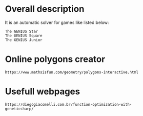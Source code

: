 # Overall description
It is an automatic solver for games like listed below:
```
The GENIUS Star
The GENIUS Square
The GENIUS Junior
```

# Online polygons creator
```
https://www.mathsisfun.com/geometry/polygons-interactive.html
```

# Usefull webpages
```
https://diegogiacomelli.com.br/function-optimization-with-geneticsharp/
```